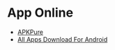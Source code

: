 # App Online

- [APKPure](https://apkpure.com/cn/app)
- [All Apps Download For Android](https://www.appsapk.com/android/all-apps/)
